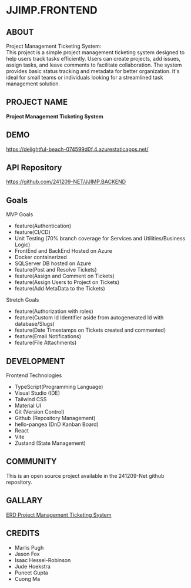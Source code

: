 # JJIMP.FRONTEND

## ABOUT

Project Management Ticketing System:  
This project is a simple project management ticketing system designed to help users track tasks efficiently. Users can create projects, add issues, assign tasks, and leave comments to facilitate collaboration. The system provides basic status tracking and metadata for better organization. It's ideal for small teams or individuals looking for a streamlined task management solution.

## PROJECT NAME

**Project Management Ticketing System**

## DEMO

https://delightful-beach-074599d0f.4.azurestaticapps.net/

## API Repository

https://github.com/241209-NET/JJIMP.BACKEND

## Goals

MVP Goals

- feature(Authentication)
- feature(CI/CD)
- Unit Testing (70% branch coverage for Services and Utilities/Business Logic)
- FrontEnd and BackEnd Hosted on Azure
- Docker containerized
- SQLServer DB hosted on Azure
- feature(Post and Resolve Tickets)
- feature(Assign and Comment on Tickets)
- feature(Assign Users to Project on Tickets)
- feature(Add MetaData to the Tickets)

Stretch Goals

- feature(Authorization with roles)
- feature(Custom Id Identifier aside from autogenerated Id with database/Slugs)
- feature(Date Timestamps on Tickets created and commented)
- feature(Email Notifications)
- feature(File Attachments)

## DEVELOPMENT

Frontend Technologies

- TypeScript(Programming Language)
- Visual Studio (IDE)
- Tailwind CSS
- Material UI
- Git (Version Control)
- Github (Repository Management)
- hello-pangea (DnD Kanban Board)
- React
- Vite
- Zustand (State Management)

## COMMUNITY

This is an open source project available in the 241209-Net github repository.

## GALLARY

[ERD Project Management Ticketing System](https://dbdiagram.io/d/Copy-of-Ticket-Manager-678fb4b437f5d6cbeb7420ac)

## CREDITS

- Marlis Pugh
- Jason Fox
- Isaac Hessel-Robinson
- Jude Hoekstra
- Puneet Gupta
- Cuong Ma
